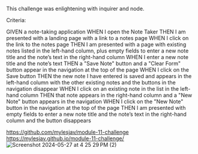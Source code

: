 This challenge was enlightening with inquirer and node.

Criteria: 

GIVEN a note-taking application
WHEN I open the Note Taker
THEN I am presented with a landing page with a link to a notes page
WHEN I click on the link to the notes page
THEN I am presented with a page with existing notes listed in the left-hand column, plus empty fields to enter a new note title and the note’s text in the right-hand column
WHEN I enter a new note title and the note’s text
THEN a "Save Note" button and a "Clear Form" button appear in the navigation at the top of the page
WHEN I click on the Save button
THEN the new note I have entered is saved and appears in the left-hand column with the other existing notes and the buttons in the navigation disappear
WHEN I click on an existing note in the list in the left-hand column
THEN that note appears in the right-hand column and a "New Note" button appears in the navigation
WHEN I click on the "New Note" button in the navigation at the top of the page
THEN I am presented with empty fields to enter a new note title and the note’s text in the right-hand column and the button disappears

https://github.com/mylesjav/module-11-challenge
https://mylesjav.github.io/module-11-challenge/
![Screenshot 2024-05-27 at 4 25 29 PM (2)](https://github.com/mylesjav/module-11-challenge/assets/152746324/7241f741-ebbf-4375-b9f0-0b77cef57b8c)
